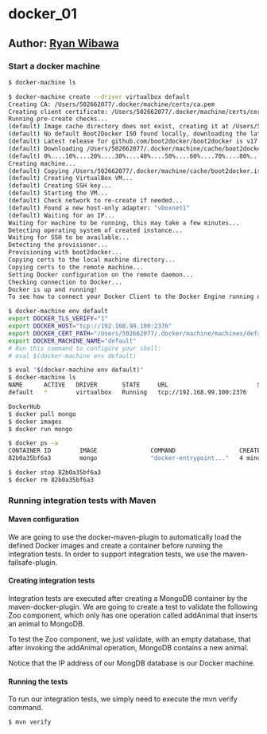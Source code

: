 # docker_01
## Author: [Ryan Wibawa](mailto:ryan.wibawa@gmail.com)

### Start a docker machine
```bash
$ docker-machine ls

$ docker-machine create --driver virtualbox default
Creating CA: /Users/502662077/.docker/machine/certs/ca.pem
Creating client certificate: /Users/502662077/.docker/machine/certs/cert.pem
Running pre-create checks...
(default) Image cache directory does not exist, creating it at /Users/502662077/.docker/machine/cache...
(default) No default Boot2Docker ISO found locally, downloading the latest release...
(default) Latest release for github.com/boot2docker/boot2docker is v17.06.0-ce
(default) Downloading /Users/502662077/.docker/machine/cache/boot2docker.iso from https://github.com/boot2docker/boot2docker/releases/download/v17.06.0-ce/boot2docker.iso...
(default) 0%....10%....20%....30%....40%....50%....60%....70%....80%....90%....100%
Creating machine...
(default) Copying /Users/502662077/.docker/machine/cache/boot2docker.iso to /Users/502662077/.docker/machine/machines/default/boot2docker.iso...
(default) Creating VirtualBox VM...
(default) Creating SSH key...
(default) Starting the VM...
(default) Check network to re-create if needed...
(default) Found a new host-only adapter: "vboxnet1"
(default) Waiting for an IP...
Waiting for machine to be running, this may take a few minutes...
Detecting operating system of created instance...
Waiting for SSH to be available...
Detecting the provisioner...
Provisioning with boot2docker...
Copying certs to the local machine directory...
Copying certs to the remote machine...
Setting Docker configuration on the remote daemon...
Checking connection to Docker...
Docker is up and running!
To see how to connect your Docker Client to the Docker Engine running on this virtual machine, run: docker-machine env default

$ docker-machine env default
export DOCKER_TLS_VERIFY="1"
export DOCKER_HOST="tcp://192.168.99.100:2376"
export DOCKER_CERT_PATH="/Users/502662077/.docker/machine/machines/default"
export DOCKER_MACHINE_NAME="default"
# Run this command to configure your shell:
# eval $(docker-machine env default)

$ eval "$(docker-machine env default)"
$ docker-machine ls
NAME      ACTIVE   DRIVER       STATE     URL                         SWARM   DOCKER        ERRORS
default   *        virtualbox   Running   tcp://192.168.99.100:2376           v17.06.0-ce

DockerHub
$ docker pull mongo
$ docker images
$ docker run mongo

$ docker ps -a
CONTAINER ID        IMAGE               COMMAND                  CREATED             STATUS              PORTS               NAMES
82b0a35bf6a3        mongo               "docker-entrypoint..."   4 minutes ago       Up 4 minutes        27017/tcp           inspiring_visvesvaraya

$ docker stop 82b0a35bf6a3
$ docker rm 82b0a35bf6a3
```

### Running integration tests with Maven
#### Maven configuration
We are going to use the docker-maven-plugin to automatically load the defined Docker images and create a container before running the integration tests. In order to support integration tests, we use the maven-failsafe-plugin.

#### Creating integration tests
Integration tests are executed after creating a MongoDB container by the maven-docker-plugin. We are going to create a test to validate the following Zoo component, which only has one operation called addAnimal that inserts an animal to MongoDB.

To test the Zoo component, we just validate, with an empty database, that after invoking the addAnimal operation, MongoDB contains a new animal.

Notice that the IP address of our MongDB database is our Docker machine.

#### Running the tests
To run our integration tests, we simply need to execute the mvn verify command.

```bash
$ mvn verify
```
